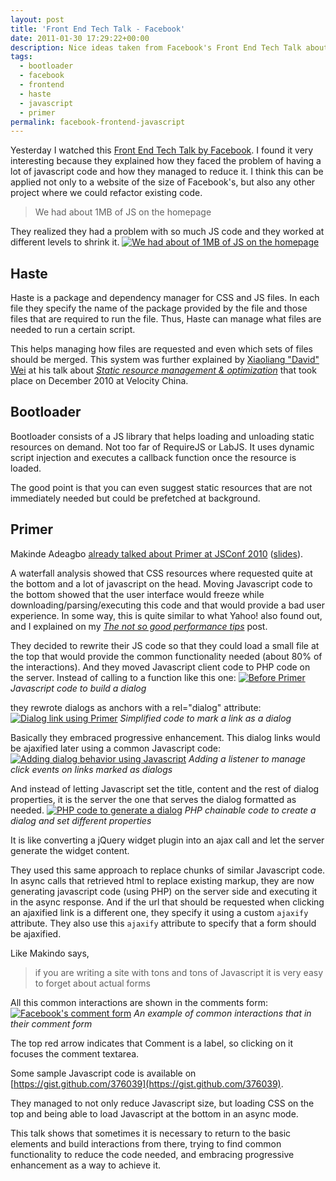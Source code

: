 ```yaml
---
layout: post
title: 'Front End Tech Talk - Facebook'
date: 2011-01-30 17:29:22+00:00
description: Nice ideas taken from Facebook's Front End Tech Talk about implementing common interactions and patterns to reduce Javascript file size and use progressive enhancement.
tags:
  - bootloader
  - facebook
  - frontend
  - haste
  - javascript
  - primer
permalink: facebook-frontend-javascript
---
```


Yesterday I watched this [Front End Tech Talk by Facebook](http://www.facebook.com/video/video.php?v=596368660334). I found it very interesting because they explained how they faced the problem of having a lot of javascript code and how they managed to reduce it. I think this can be applied not only to a website of the size of Facebook's, but also any other project where we could refactor existing code.

> We had about 1MB of JS on the homepage

They realized they had a problem with so much JS code and they worked at different levels to shrink it.
[![We had about of 1MB of JS on the homepage](/assets/images/posts/facebook-1mb-javascript-1024x574.jpg)](/assets/images/posts/facebook-1mb-javascript.jpg)

<!-- more -->
## Haste

Haste is a package and dependency manager for CSS and JS files. In each file they specify the name of the package provided by the file and those files that are required to run the file. Thus, Haste can manage what files are needed to run a certain script.

This helps managing how files are requested and even which sets of files should be merged. This system was further explained by [Xiaoliang "David" Wei](http://davidwei.org/cv/talks/) at his talk about [_Static resource management & optimization_](http://velocity.oreilly.com.cn/2010/ppts/VelocityChina2010Dec7StaticResource.pdf) that took place on December 2010 at Velocity China.

## Bootloader

Bootloader consists of a JS library that helps loading and unloading static resources on demand. Not too far of RequireJS or LabJS. It uses dynamic script injection and executes a callback function once the resource is loaded.

The good point is that you can even suggest static resources that are not immediately needed but could be prefetched at background.

## Primer

Makinde Adeagbo [already talked about Primer at JSConf 2010](http://jsconf.blip.tv/file/3839676/) ([slides](http://www.slideshare.net/makinde/javascript-primer)).

A waterfall analysis showed that CSS resources where requested quite at the bottom and a lot of javascript on the head. Moving Javascript code to the bottom showed that the user interface would freeze while downloading/parsing/executing this code and that would provide a bad user experience. In some way, this is quite similar to what Yahoo! also found out, and I explained on my _[The not so good performance tips](/yahoo-tips-website-performance-flush-bottom/)_ post.

They decided to rewrite their JS code so that they could load a small file at the top that would provide the common functionality needed (about 80% of the interactions). And they moved Javascript client code to PHP code on the server. Instead of calling to a function like this one:
[![Before Primer](/assets/images/posts/prev-dialog-code-1024x574.jpg)](/assets/images/posts/prev-dialog-code.jpg)
_Javascript code to build a dialog_

they rewrote dialogs as anchors with a rel="dialog" attribute:
[![Dialog link using Primer](/assets/images/posts/after-dialog-code-1024x574.jpg)](/assets/images/posts/after-dialog-code.jpg) _Simplified code to mark a link as a dialog_

Basically they embraced progressive enhancement. This dialog links would be ajaxified later using a common Javascript code:
[![Adding dialog behavior using Javascript](/assets/images/posts/after-dialog-code-common-1024x573.jpg)](/assets/images/posts/after-dialog-code-common.jpg)
_Adding a listener to manage click events on links marked as dialogs_

And instead of letting Javascript set the title, content and the rest of dialog properties, it is the server the one that serves the dialog formatted as needed.
[![PHP code to generate a dialog](/assets/images/posts/dialog-server-code-1024x574.jpg)](/assets/images/posts/dialog-server-code.jpg)
_PHP chainable code to create a dialog and set different properties_

It is like converting a jQuery widget plugin into an ajax call and let the server generate the widget content.

They used this same approach to replace chunks of similar Javascript code. In async calls that retrieved html to replace existing markup, they are now generating javascript code (using PHP) on the server side and executing it in the async response. And if the url that should be requested when clicking an ajaxified link is a different one, they specify it using a custom `ajaxify` attribute. They also use this `ajaxify` attribute to specify that a form should be ajaxified.

Like Makindo says,

> if you are writing a site with tons and tons of Javascript it is very easy to forget about actual forms

All this common interactions are shown in the comments form:
[![Facebook's comment form](/assets/images/posts/application-comment-form-1024x573.jpg)](/assets/images/posts/application-comment-form.jpg)
_An example of common interactions that in their comment form_

The top red arrow indicates that Comment is a label, so clicking on it focuses the comment textarea.

Some sample Javascript code is available on [https://gist.github.com/376039](https://gist.github.com/376039).

They managed to not only reduce Javascript size, but loading CSS on the top and being able to load Javascript at the bottom in an async mode.

This talk shows that sometimes it is necessary to return to the basic elements and build interactions from there, trying to find common functionality to reduce the code needed, and embracing progressive enhancement as a way to achieve it.
